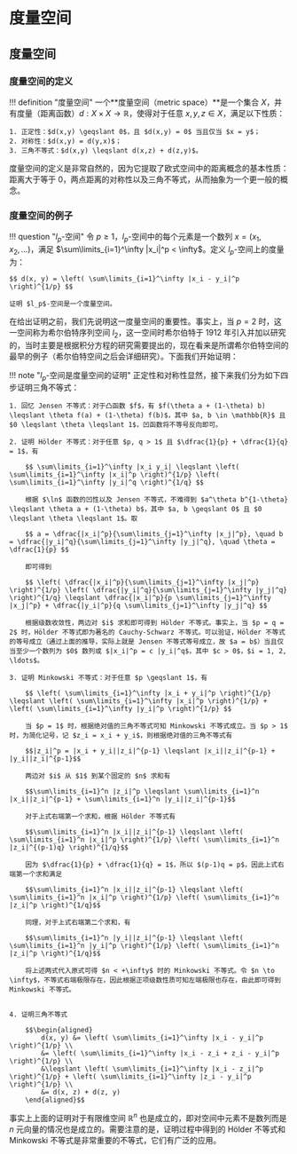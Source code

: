 # 度量空间

## 度量空间

### 度量空间的定义
!!! definition "度量空间"
    一个**度量空间（metric space）**是一个集合 $X$，并有度量（距离函数）$d:X\times X\to \mathbb{R}$，使得对于任意 $x, y, z \in X$，满足以下性质：
   
    1. 正定性：$d(x,y) \geqslant 0$，且 $d(x,y) = 0$ 当且仅当 $x = y$；
    2. 对称性：$d(x,y) = d(y,x)$；
    3. 三角不等式：$d(x,y) \leqslant d(x,z) + d(z,y)$。

度量空间的定义是非常自然的，因为它提取了欧式空间中的距离概念的基本性质：距离大于等于 $0$，两点距离的对称性以及三角不等式，从而抽象为一个更一般的概念。

### 度量空间的例子

!!! question "$l_p$-空间"
    令 $p \geqslant 1$，$l_p$-空间中的每个元素是一个数列 $x = (x_1, x_2, \ldots)$，满足 $\sum\limits_{i=1}^\infty |x_i|^p < \infty$。定义 $l_p$-空间上的度量为：

    $$ d(x, y) = \left( \sum\limits_{i=1}^\infty |x_i - y_i|^p \right)^{1/p} $$

    证明 $l_p$-空间是一个度量空间。

在给出证明之前，我们先说明这一度量空间的重要性。事实上，当 $p = 2$ 时，这一空间称为希尔伯特序列空间 $l_2$，这一空间时希尔伯特于 1912 年引入并加以研究的，当时主要是根据积分方程的研究需要提出的，现在看来是所谓希尔伯特空间的最早的例子（希尔伯特空间之后会详细研究）。下面我们开始证明：

!!! note "$l_p$-空间是度量空间的证明"
    正定性和对称性显然，接下来我们分为如下四步证明三角不等式：

    1. 回忆 Jensen 不等式：对于凸函数 $f$，有 $f(\theta a + (1-\theta) b) \leqslant \theta f(a) + (1-\theta) f(b)$，其中 $a, b \in \mathbb{R}$ 且 $0 \leqslant \theta \leqslant 1$，凹函数将不等号反向即可。

    2. 证明 Hölder 不等式：对于任意 $p, q > 1$ 且 $\dfrac{1}{p} + \dfrac{1}{q} = 1$，有

        $$ \sum\limits_{i=1}^\infty |x_i y_i| \leqslant \left( \sum\limits_{i=1}^\infty |x_i|^p \right)^{1/p} \left( \sum\limits_{i=1}^\infty |y_i|^q \right)^{1/q} $$

        根据 $\ln$ 函数的凹性以及 Jensen 不等式，不难得到 $a^\theta b^{1-\theta} \leqslant \theta a + (1-\theta) b$，其中 $a, b \geqslant 0$ 且 $0 \leqslant \theta \leqslant 1$。取

        $$ a = \dfrac{|x_i|^p}{\sum\limits_{j=1}^\infty |x_j|^p}, \quad b = \dfrac{|y_i|^q}{\sum\limits_{j=1}^\infty |y_j|^q}, \quad \theta = \dfrac{1}{p} $$

        即可得到

        $$ \left( \dfrac{|x_i|^p}{\sum\limits_{j=1}^\infty |x_j|^p} \right)^{1/p} \left( \dfrac{|y_i|^q}{\sum\limits_{j=1}^\infty |y_j|^q} \right)^{1/q} \leqslant \dfrac{|x_i|^p}{p \sum\limits_{j=1}^\infty |x_j|^p} + \dfrac{|y_i|^p}{q \sum\limits_{j=1}^\infty |y_j|^q} $$

        根据级数收敛性，两边对 $i$ 求和即可得到 Hölder 不等式。事实上，当 $p = q = 2$ 时，Hölder 不等式即为著名的 Cauchy-Schwarz 不等式。可以验证，Hölder 不等式的等号成立（通过上面的推导，实际上就是 Jensen 不等式等号成立，故 $a = b$）当且仅当至少一个数列为 $0$ 数列或 $|x_i|^p = c |y_i|^q$，其中 $c > 0$，$i = 1, 2, \ldots$。

    3. 证明 Minkowski 不等式：对于任意 $p \geqslant 1$，有

        $$ \left( \sum\limits_{i=1}^\infty |x_i + y_i|^p \right)^{1/p} \leqslant \left( \sum\limits_{i=1}^\infty |x_i|^p \right)^{1/p} + \left( \sum\limits_{i=1}^\infty |y_i|^p \right)^{1/p} $$

        当 $p = 1$ 时，根据绝对值的三角不等式可知 Minkowski 不等式成立。当 $p > 1$ 时，为简化记号，记 $z_i = x_i + y_i$，则根据绝对值的三角不等式有
        
        $$|z_i|^p = |x_i + y_i||z_i|^{p-1} \leqslant |x_i||z_i|^{p-1} + |y_i||z_i|^{p-1}$$
        
        两边对 $i$ 从 $1$ 到某个固定的 $n$ 求和有

        $$\sum\limits_{i=1}^n |z_i|^p \leqslant \sum\limits_{i=1}^n |x_i||z_i|^{p-1} + \sum\limits_{i=1}^n |y_i||z_i|^{p-1}$$

        对于上式右端第一个求和，根据 Hölder 不等式有

        $$\sum\limits_{i=1}^n |x_i||z_i|^{p-1} \leqslant \left( \sum\limits_{i=1}^n |x_i|^p \right)^{1/p} \left( \sum\limits_{i=1}^n |z_i|^{(p-1)q} \right)^{1/q}$$

        因为 $\dfrac{1}{p} + \dfrac{1}{q} = 1$，所以 $(p-1)q = p$，因此上式右端第一个求和满足

        $$\sum\limits_{i=1}^n |x_i||z_i|^{p-1} \leqslant \left( \sum\limits_{i=1}^n |x_i|^p \right)^{1/p} \left( \sum\limits_{i=1}^n |z_i|^p \right)^{1/q}$$

        同理，对于上式右端第二个求和，有

        $$\sum\limits_{i=1}^n |y_i||z_i|^{p-1} \leqslant \left( \sum\limits_{i=1}^n |y_i|^p \right)^{1/p} \left( \sum\limits_{i=1}^n |z_i|^p \right)^{1/q}$$

        将上述两式代入原式可得 $n < +\infty$ 时的 Minkowski 不等式。令 $n \to \infty$，不等式右端极限存在，因此根据正项级数性质可知左端极限也存在，由此即可得到 Minkowski 不等式。
        

    4. 证明三角不等式

        $$\begin{aligned}
            d(x, y) &= \left( \sum\limits_{i=1}^\infty |x_i - y_i|^p \right)^{1/p} \\
            &= \left( \sum\limits_{i=1}^\infty |x_i - z_i + z_i - y_i|^p \right)^{1/p} \\
            &\leqslant \left( \sum\limits_{i=1}^\infty |x_i - z_i|^p \right)^{1/p} + \left( \sum\limits_{i=1}^\infty |z_i - y_i|^p \right)^{1/p} \\
            &= d(x, z) + d(z, y)
        \end{aligned}$$

事实上上面的证明对于有限维空间 $\mathbb{R}^n$ 也是成立的，即对空间中元素不是数列而是 $n$ 元向量的情况也是成立的。需要注意的是，证明过程中得到的 Hölder 不等式和 Minkowski 不等式是非常重要的不等式，它们有广泛的应用。